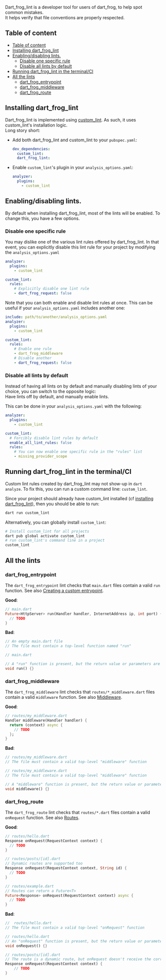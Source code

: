 Dart_frog_lint is a developer tool for users of dart_frog, to help spot common mistakes.  
It helps verify that file conventions are properly respected.

## Table of content

- [Table of content](#table-of-content)
- [Installing dart\_frog\_lint](#installing-dart_frog_lint)
- [Enabling/disabling lints.](#enablingdisabling-lints)
  - [Disable one specific rule](#disable-one-specific-rule)
  - [Disable all lints by default](#disable-all-lints-by-default)
- [Running dart\_frog\_lint in the terminal/CI](#running-dart_frog_lint-in-the-terminalci)
- [All the lints](#all-the-lints)
  - [dart\_frog\_entrypoint](#dart_frog_entrypoint)
  - [dart\_frog\_middleware](#dart_frog_middleware)
  - [dart\_frog\_route](#dart_frog_route)

## Installing dart_frog_lint

Dart_frog_lint is implemented using [custom_lint]. As such, it uses custom_lint's installation logic.  
Long story short:

- Add both dart_frog_lint and custom_lint to your `pubspec.yaml`:
  ```yaml
  dev_dependencies:
    custom_lint:
    dart_frog_lint:
  ```
- Enable `custom_lint`'s plugin in your `analysis_options.yaml`:

  ```yaml
  analyzer:
    plugins:
      - custom_lint
  ```

## Enabling/disabling lints.

By default when installing dart_frog_lint, most of the lints will be enabled.
To change this, you have a few options.

### Disable one specific rule

You may dislike one of the various lint rules offered by dart_frog_lint.
In that event, you can explicitly disable this lint rule for your project
by modifying the `analysis_options.yaml`

```yaml
analyzer:
  plugins:
    - custom_lint

custom_lint:
  rules:
    # Explicitly disable one lint rule
    - dart_frog_request: false
```

Note that you can both enable and disable lint rules at once.
This can be useful if your `analysis_options.yaml` includes another one:

```yaml
include: path/to/another/analysis_options.yaml
analyzer:
  plugins:
    - custom_lint

custom_lint:
  rules:
    # Enable one rule
    - dart_frog_middleware
    # Disable another
    - dart_frog_request: false
```

### Disable all lints by default

Instead of having all lints on by default and manually disabling lints of your choice,
you can switch to the opposite logic:  
Have lints off by default, and manually enable lints.

This can be done in your `analysis_options.yaml` with the following:

```yaml
analyzer:
  plugins:
    - custom_lint

custom_lint:
  # Forcibly disable lint rules by default
  enable_all_lint_rules: false
  rules:
    # You can now enable one specific rule in the "rules" list
    - missing_provider_scope
```

## Running dart_frog_lint in the terminal/CI

Custom lint rules created by dart_frog_lint may not show-up in `dart analyze`.
To fix this, you can run a custom command line: `custom_lint`.

Since your project should already have custom_lint installed
(cf [installing dart_frog_lint](#installing-dart_frog_lint)), then you should be
able to run:

```sh
dart run custom_lint
```

Alternatively, you can globally install `custom_lint`:

```sh
# Install custom_lint for all projects
dart pub global activate custom_lint
# run custom_lint's command line in a project
custom_lint
```

## All the lints

### dart_frog_entrypoint

The `dart_frog_entrypoint` lint checks that `main.dart` files contain a
valid `run` function. See also [Creating a custom entrypoint](https://dartfrog.vgv.dev/docs/advanced/custom_entrypoint).

**Good**:

```dart
// main.dart
Future<HttpServer> run(Handler handler, InternetAddress ip, int port) {
  // TODO
}
```

**Bad**:

```dart
// An empty main.dart file
// The file must contain a top-level function named "run"
```

```dart
// main.dart

// A "run" function is present, but the return value or parameters are incorrect
void run() {}
```

### dart_frog_middleware

The `dart_frog_middleware` lint checks that `routes/*_middleware.dart` files contain a
valid `middleware` function. See also [Middleware](https://dartfrog.vgv.dev/docs/basics/middleware).

**Good**:

```dart
// routes/my_middleware.dart
Handler middleware(Handler handler) {
  return (context) async {
    // TODO
  };
}
```

**Bad**:

```dart
// routes/my_middleware.dart
// The file must contain a valid top-level "middleware" function
```

```dart
// routes/my_middleware.dart
// The file must contain a valid top-level "middleware" function

// A "middleware" function is present, but the return value or parameters are incorrect
void middleware() {}
```

### dart_frog_route

The `dart_frog_route` lint checks that `routes/*.dart` files contain a
valid `onRequest` function. See also [Routes](https://dartfrog.vgv.dev/docs/basics/routes).

**Good**:

```dart
// routes/hello.dart
Response onRequest(RequestContext context) {
  // TODO
}
```

```dart
// routes/posts/[id].dart
// Dynamic routes are supported too
Response onRequest(RequestContext context, String id) {
  // TODO
}
```

```dart
// routes/example.dart
// Routes can return a Future<T>
Future<Response> onRequest(RequestContext context) async {
  // TODO
}
```

**Bad**:

```dart
//  routes/hello.dart
// The file must contain a valid top-level "onRequest" function
```

```dart
// routes/hello.dart
// An "onRequest" function is present, but the return value or parameters are incorrect
void onRequest() {}
```

```dart
// routes/posts/[id].dart
// The route is a dynamic route, but onRequest doesn't receive the correct number of parameters.
Response onRequest(RequestContext context) {
    // TODO
}
```

[custom_lint]: https://pub.dev/packages/custom_lint
